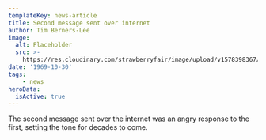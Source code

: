 ```yaml
---
templateKey: news-article
title: Second message sent over internet
author: Tim Berners-Lee
image:
  alt: Placeholder
  src: >-
    https://res.cloudinary.com/strawberryfair/image/upload/v1578398367/Image%20Scrapbook/banner-carrying_m0ufmy.jpg
date: '1969-10-30'
tags: 
    - news
heroData:
  isActive: true
---
```

The second message sent over the internet was an angry response to the first, setting the tone for decades to come.
